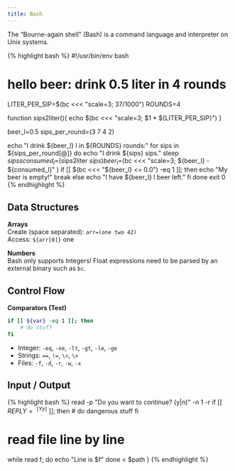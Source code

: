 ```yaml
---
title: Bash
---
```

The “Bourne-again shell” (Bash) is a command language and interpreter on Unix systems.

{% highlight bash %}
#!/usr/bin/env bash
# hello beer: drink 0.5 liter in 4 rounds

LITER_PER_SIP=$(bc <<< "scale=3; 37/1000")
ROUNDS=4

function sips2liter(){
    echo $(bc <<< "scale=3; $1 * ${LITER_PER_SIP}")
}

beer_l=0.5
sips_per_round=(3 7 4 2)

echo "I drink ${beer_l} l in ${ROUNDS} rounds:"
for sips in ${sips_per_round[@]}
do
    echo "I drink ${sips} sips."
    sleep ${sips}s
    consumed_l=$(sips2liter ${sips})
    beer_l=$(bc <<< "scale=3; ${beer_l} - ${consumed_l}" )
    if [[ $(bc <<< "${beer_l} <= 0.0") -eq 1 ]]; then
        echo "My beer is empty!"
        break
    else
        echo "I have ${beer_l} l beer left."
    fi
done
exit 0
{% endhighlight %}





## Data Structures

**Arrays**</br>
Create (space separated): `arr=(one two 42)`</br>
Access: `${arr[0]}`  one


**Numbers**</br>
Bash only supports Integers! Float expressions need to be parsed by an external binary such as `bc`.



## Control Flow

**Comparators (Test)**

```bash
if [[ ${var} -eq 1 ]]; then
	# do stuff
fi
```

* Integer: `-eq`, `-ne`, `-lt`, `-gt`, `-le`, `-ge`
* Strings: `==`, `!=`, `\<`, `\>`
* Files: `-f`, `-d`, `-r`, `-w`, `-x` 


## Input / Output

{% highlight bash %}
read -p "Do you want to continue? (y|n)" -n 1 -r
if [[ $REPLY =~ ^[Yy]$ ]]; then
    # do dangerous stuff
fi

# read file line by line
while read f; do
	echo "Line is $f" 
done < $path 
}
{% endhighlight %}




